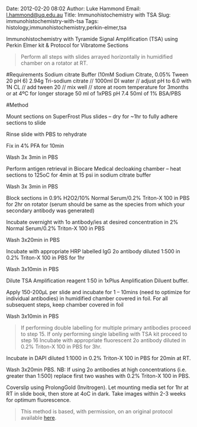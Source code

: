 Date: 2012-02-20 08:02
Author: Luke Hammond
Email: l.hammond@uq.edu.au
Title: Immunohistochemistry with TSA
Slug: immunohistochemistry-with-tsa
Tags: histology,immunohistochemistry,perkin-elmer,tsa

Immunohistochemistry with Tyramide Signal Amplification (TSA) using Perkin Elmer kit & Protocol for Vibratome Sections




>Perform all steps with slides arrayed horizontally in humidified chamber on a rotator at RT.


#Requirements
Sodium citrate Buffer (10mM Sodium Citrate, 0.05% Tween 20 pH 6)
2.94g Tri-sodium citrate // 1000ml DI water // adjust pH to 6.0 with 1N CL // add tween 20 // mix well // store at room temperature for 3months or at 4ºC for longer storage
50 ml of 1xPBS pH 7.4
50ml of 1% BSA/PBS


#Method

Mount sections on SuperFrost Plus slides – dry for ~1hr to fully adhere sections to slide



Rinse slide with PBS to rehydrate



Fix in 4% PFA for 10min



Wash 3x 3min in PBS



Perform antigen retrieval in Biocare Medical decloaking chamber – heat sections to 125oC for 4min at 15 psi in sodium citrate buffer



Wash 3x 3min in PBS



Block sections in 0.9% H2O2/10% Normal Serum/0.2% Triton-X 100 in PBS for 2hr on rotator (serum should be same as the species from which your secondary antibody was generated)



Incubate overnight with 1o antibody/ies at desired concentration in 2% Normal Serum/0.2% Triton-X 100 in PBS



Wash 3x20min in PBS



Incubate with appropriate HRP labelled IgG 2o antibody diluted 1:500 in 0.2% Triton-X 100 in PBS for 1hr



Wash 3x10min in PBS



Dilute TSA Amplification reagent 1:50 in 1xPlus Amplification Diluent buffer.



Apply 150-200µL per slide and incubate for 1 – 10mins (need to optimize for individual antibodies) in humidified chamber covered in foil.  For all subsequent steps, keep chamber covered in foil



Wash 3x10min in PBS


>If performing double labelling for multiple primary antibodies proceed to step 15.  If only performing single labelling with TSA kit proceed to step 16 Incubate with appropriate fluorescent 2o antibody diluted in 0.2% Triton-X 100 in PBS for 3hr.


Incubate in DAPI diluted 1:1000 in 0.2% Triton-X 100 in PBS for 20min at RT.



Wash 3x20min PBS.  NB:  If using 2o antibodies at high concentrations (i.e. greater than 1:500) replace first two washes with 0.2% Triton-X 100 in PBS.



Coverslip using ProlongGold (Invitrogen).  Let mounting media set for 1hr at RT in slide book, then store at 4oC in dark.  Take images within 2-3 weeks for optimum fluorescence.







>This method is based, with permission, on an original protocol available [here](http://web.qbi.uq.edu.au/microscopy/?page_id=485).

